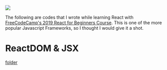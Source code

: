<img src = "https://quintagroup.com/cms/js/js-image/react.js-logo.png/@@images/image.png"/>

<!--
# React
-->

The following are codes that I wrote while learning React with [FreeCodeCamp's 2019 React for Beginners Course](https://www.youtube.com/watch?v=DLX62G4lc44&t=17s). This is one of the more popular Javascript Frameworks, so I thought I would give it a shot.

# ReactDOM & JSX

[folder]()

